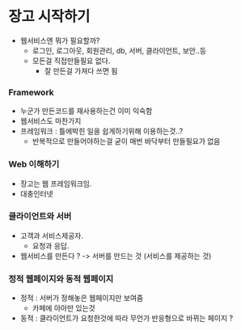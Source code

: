 # 장고 시작하기

- 웹서비스엔 뭐가 필요할까?
  - 로그인, 로그아웃, 회원관리, db, 서버, 클라이언트, 보안..등
  - 모든걸 직접만들필요 없다.
    - 잘 만든걸 가져다 쓰면 됨



### Framework

- 누군가 만든코드를 재사용하는건 이미 익숙함
- 웹서비스도 마찬가지
- 프레임워크 : 틀에박힌 일을 쉽게하기위해 이용하는것..?
  - 반복적으로 만들어야하는걸 굳이 매번 바닥부터 만들필요가 없음



### Web 이해하기

- 장고는 웹 프레임워크임.
- 대충인터넷



### 클라이언트와 서버

- 고객과 서비스제공자.
  - 요청과 응답.
- 웹서비스를 만든다 ? -> 서버를 만드는 것 (서비스를 제공하는 것)



### 정적 웹페이지와 동적 웹페이지

- 정적 : 서버가 정해놓은 웹페이지만 보여줌
  - 카페에 아아만 있는것
- 동적 : 클라이언트가 요청한것에 따라 무언가 반응형으로 바뀌는 페이지 ? 